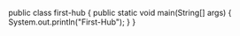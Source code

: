 public class first-hub
{
  public static void main(String[] args)
  {
    System.out.println("First-Hub");
  }
}
